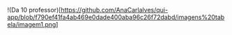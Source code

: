 !(Da 10 professor)[https://github.com/AnaCarlalves/qui-app/blob/f790ef41fa4ab469e0dade400aba96c26f72dabd/imagens%20tabela/imagem1.png]
